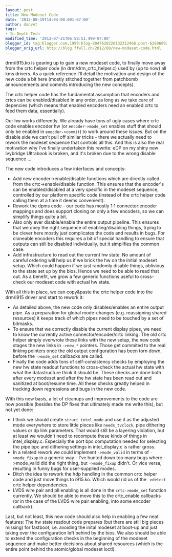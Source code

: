```yaml
---
layout: post
title: New Modeset Code
date: '2012-08-19T14:04:00.001-07:00'
author: danvet
tags:
- In-Depth Tech
modified_time: '2013-07-21T06:58:51.499-07:00'
blogger_id: tag:blogger.com,1999:blog-8047628228132312466.post-6289609224469029433
blogger_orig_url: http://blog.ffwll.ch/2012/08/new-modeset-code.html
---
```


drm/i915.ko is gearing up to gain a new modeset code, to finally move away from the crtc helper code (in drm/drm_crtc_helper.c) used by (up to now) all kms drivers. As a quick reference I'll detail the motivation and design of the new code a bit here (mostly stitched together from patchbomb announcements and commits introducing the new concepts).

<!--more-->

The crtc helper code has the fundamental assumption that encoders and crtcs can be enabled/disabled in any order, as long as we take care of depencies (which means that enabled encoders need an enabled crtc to feed them data, essentially).



Our hw works differently. We already have tons of ugly cases where crtc code enables encoder hw (or <code>encoder-&gt;mode_set</code> enables stuff that should only be enabled in <code>enocder-&gt;commit</code>) to work around these issues. But on the disable side we can't pull off similar tricks - there we actually need to rework the modeset sequence that controls all this. And this is also the real motivation why I've finally undertaken this rewrite: eDP on my shiny new Ivybridge Ultrabook is broken, and it's broken due to the wrong disable sequence ...



The new code introduces a few interfaces and concepts:

<ul><li>Add new encoder-&gt;enable/disable functions which are directly called from the   crtc-&gt;enable/disable function. This ensures that the encoder's can be   enabled/disabled at a very specific in the modeset sequence, controlled by our   platform specific code (instead of the crtc helper code calling them at a time it deems convenient).</li><li>Rework the dpms code - our code has mostly 1:1 connector:encoder mappings and   does support cloning on only a few encoders, so we can simplify things quite a   bit.</li><li>Also only ever disable/enable the entire output pipeline. This ensures   that we obey the right sequence of enabling/disabling things, trying to be clever here mostly just complicates the code and results in bugs. For cloneable   encoders this requires a bit of special handling to ensure that outputs can   still be disabled individually, but it simplifies the common case. </li><li>Add infrastructure to read out the current hw state. No amount of careful   ordering will help us if we brick the hw on the initial modeset setup. Which could   happen if we just randomly disable things, oblivious to the state set up by   the bios. Hence we need to be able to read that out. As a benefit, we grow a   few generic functions useful to cross-check our modeset code with actual hw   state.</li></ul>With all this in place, we can copy&amp;paste the crtc helper code into the drm/i915 driver and start to rework it:

<ul><li>As detailed above, the new code only disables/enables an entire output pipe. As a preparation for global mode-changes (e.g. reassigning shared resources) it keeps track of which pipes need to be touched by a set of bitmasks.</li><li>To ensure that we correctly disable the current display pipes, we need to know the currently active connector/encoder/crtc linking. The old crtc helper simply overwrote these links with the new setup, the new code stages the new links in <code>-&gt;new_*</code> pointers. Those get commited to the real linking pointers once the old output configuration has been torn down, before the <code>-&gt;mode_set</code> callbacks are called.</li><li>Finally the code adds tons of self-consistency checks by employing the new hw state readout functions to cross-check the actual hw state with what the datastructure think it should be. These checks are done both after every modeset and after the hw state has been read out and sanitized at boot/resume time. All these checks greatly helped in tracking down regressions and bugs in the new code.</li></ul>With this new basis, a lot of cleanups and improvements to the code are now possible (besides the DP fixes that ultimately made me write this), but not yet done:

<ul><li>I think we should create <code>struct intel_mode</code> and use it as the adjusted mode   everywhere to store little pieces like <code>needs_tvclock</code>, pipe dithering values or   dp link parameters.  That would still be a layering violation, but at least we   wouldn't need to recompute these kinds of things in intel_display.c.   Especially the port bpc computation needed for selecting the pipe bpc and   dithering settings in intel_display.c is rather gross.</li><li>In a related rework we could implement <code>-&gt;mode_valid</code> in terms of   <code>-&gt;mode_fixup</code> in a generic way - I've hunted down too many bugs where -&gt;mode_valid   did the right thing, but <code>-&gt;mode_fixup</code> didn't. Or vice versa, resulting in   funny bugs for user-supplied modes.</li><li>Ditch the idea to rework the hdp handling in the common crtc   helper code and just move things to i915.ko. Which would rid us of the   <code>-&gt;detect</code> crtc helper dependencies.</li><li>LVDS wire pair and pll enabling is all done in the <code>crtc-&gt;mode_set</code> function currently. We should be able to move this to   the crtc_enable callbacks (or in the case of the LVDS wire pair enabling, into some encoder callback).</li></ul> Last, but not least, this new code should also help in enabling a few neat features: The hw state readout code prepares (but there are still big pieces missing) for fastboot, i.e. avoiding the inital modeset at boot-up and just taking over the configuration left behind by the bios. We also should be able to extend the configuration checks in the beginning of the modeset sequence and make better decisions about shared resources (which is the entire point behind the atomic/global modeset ioctl). 